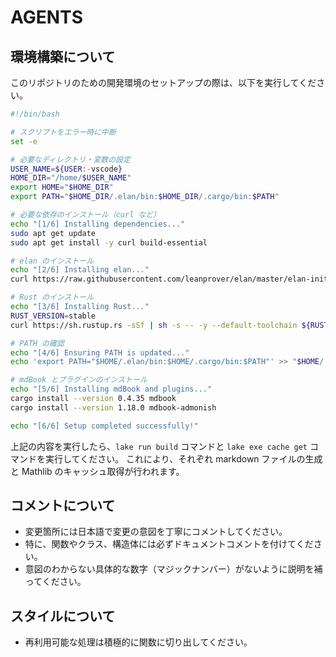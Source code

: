 # AGENTS

## 環境構築について

このリポジトリのための開発環境のセットアップの際は、以下を実行してください。

```bash
#!/bin/bash

# スクリプトをエラー時に中断
set -e

# 必要なディレクトリ・変数の設定
USER_NAME=${USER:-vscode}
HOME_DIR="/home/$USER_NAME"
export HOME="$HOME_DIR"
export PATH="$HOME_DIR/.elan/bin:$HOME_DIR/.cargo/bin:$PATH"

# 必要な依存のインストール（curl など）
echo "[1/6] Installing dependencies..."
sudo apt get update
sudo apt get install -y curl build-essential

# elan のインストール
echo "[2/6] Installing elan..."
curl https://raw.githubusercontent.com/leanprover/elan/master/elan-init.sh -sSf | sh -s -- -y --default-toolchain none

# Rust のインストール
echo "[3/6] Installing Rust..."
RUST_VERSION=stable
curl https://sh.rustup.rs -sSf | sh -s -- -y --default-toolchain ${RUST_VERSION}

# PATH の確認
echo "[4/6] Ensuring PATH is updated..."
echo 'export PATH="$HOME/.elan/bin:$HOME/.cargo/bin:$PATH"' >> "$HOME/.bashrc"

# mdBook とプラグインのインストール
echo "[5/6] Installing mdBook and plugins..."
cargo install --version 0.4.35 mdbook
cargo install --version 1.18.0 mdbook-admonish

echo "[6/6] Setup completed successfully!"
```

上記の内容を実行したら、`lake run build` コマンドと `lake exe cache get` コマンドを実行してください。
これにより、それぞれ markdown ファイルの生成と Mathlib のキャッシュ取得が行われます。

## コメントについて

* 変更箇所には日本語で変更の意図を丁寧にコメントしてください。
* 特に、関数やクラス、構造体には必ずドキュメントコメントを付けてください。
* 意図のわからない具体的な数字（マジックナンバー）がないように説明を補ってください。

## スタイルについて

* 再利用可能な処理は積極的に関数に切り出してください。
